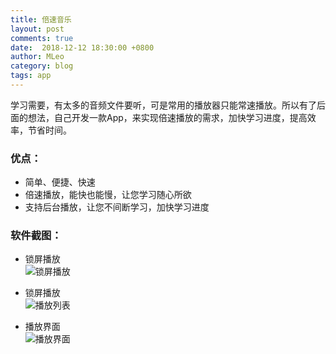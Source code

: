 ```yaml
---
title: 倍速音乐
layout: post
comments: true
date:  2018-12-12 18:30:00 +0800
author: MLeo
category: blog
tags: app
---
```


学习需要，有太多的音频文件要听，可是常用的播放器只能常速播放。所以有了后面的想法，自己开发一款App，来实现倍速播放的需求，加快学习进度，提高效率，节省时间。

### 优点：

* 简单、便捷、快速
* 倍速播放，能快也能慢，让您学习随心所欲
* 支持后台播放，让您不间断学习，加快学习进度

### 软件截图：

- 锁屏播放  
![锁屏播放](https://images.ichochy.com/IMG_1.PNG) 

- 锁屏播放  
![播放列表](https://images.ichochy.com/IMG_2.PNG) 

- 播放界面  
![播放界面](https://images.ichochy.com/IMG_3.PNG)